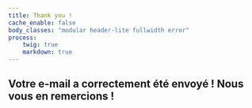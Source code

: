 ```yaml
---
title: Thank you !
cache_enable: false
body_classes: "modular header-lite fullwidth error"
process:
    twig: true
    markdown: true
---
```


## Votre e-mail a correctement été envoyé ! Nous vous en remercions !
